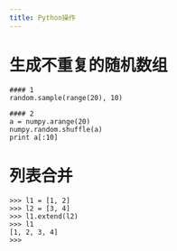 ```yaml
---
title: Python操作
---
```


# 生成不重复的随机数组

```shell
#### 1
random.sample(range(20), 10)

#### 2
a = numpy.arange(20)
numpy.random.shuffle(a)
print a[:10]
```

# 列表合并

```shell
>>> l1 = [1, 2]
>>> l2 = [3, 4]
>>> l1.extend(l2)
>>> l1
[1, 2, 3, 4]
>>> 
```

